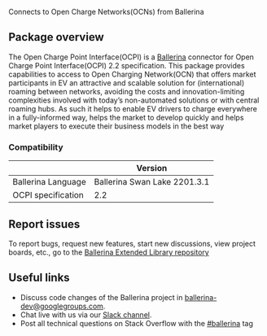 Connects to Open Charge Networks(OCNs) from Ballerina
## Package overview
The Open Charge Point Interface(OCPI) is a [Ballerina](https://ballerina.io/) connector for Open Charge Point Interface(OCPI) 2.2 specification.
This package provides capabilities to access to Open Charging Network(OCN) that offers market participants in EV an attractive and scalable solution for (international) roaming between networks, avoiding the costs and innovation-limiting complexities involved with today’s non-automated solutions or with central roaming hubs. As such it helps to enable EV drivers to charge everywhere in a fully-informed way, helps the market to develop quickly and helps market players to execute their business models in the best way

### Compatibility
|                           | Version                   |
|---------------------------|---------------------------|
| Ballerina Language        | Ballerina Swan Lake 2201.3.1|
| OCPI specification        | 2.2                       |

## Report issues
To report bugs, request new features, start new discussions, view project boards, etc., go to the [Ballerina Extended Library repository](https://github.com/ballerina-platform/ballerina-extended-library)

## Useful links
- Discuss code changes of the Ballerina project in [ballerina-dev@googlegroups.com](mailto:ballerina-dev@googlegroups.com).
- Chat live with us via our [Slack channel](https://ballerina.io/community/slack/).
- Post all technical questions on Stack Overflow with the [#ballerina](https://stackoverflow.com/questions/tagged/ballerina) tag
